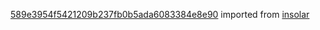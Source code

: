 [589e3954f5421209b237fb0b5ada6083384e8e90](https://github.com/insolar/insolar/commit/589e3954f5421209b237fb0b5ada6083384e8e90) imported from [insolar](https://github.com/insolar/insolar)
